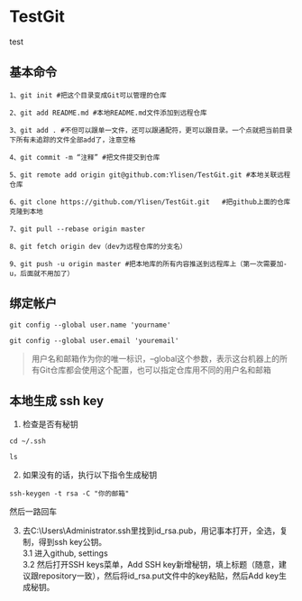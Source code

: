 # TestGit
test

## 基本命令
~~~
1、git init #把这个目录变成Git可以管理的仓库

2、git add README.md #本地README.md文件添加到远程仓库

3、git add . #不但可以跟单一文件，还可以跟通配符，更可以跟目录。一个点就把当前目录下所有未追踪的文件全部add了，注意空格

4、git commit -m “注释” #把文件提交到仓库

5、git remote add origin git@github.com:Ylisen/TestGit.git #本地关联远程仓库

6、git clone https://github.com/Ylisen/TestGit.git   #把github上面的仓库克隆到本地

7、git pull --rebase origin master   

8、git fetch origin dev（dev为远程仓库的分支名）

9、git push -u origin master #把本地库的所有内容推送到远程库上（第一次需要加-u，后面就不用加了）
~~~



## 绑定帐户
~~~
git config --global user.name 'yourname'
~~~

~~~
git config --global user.email 'youremail'
~~~
> 用户名和邮箱作为你的唯一标识，–global这个参数，表示这台机器上的所有Git仓库都会使用这个配置，也可以指定仓库用不同的用户名和邮箱

## 本地生成 ssh key
1. 检查是否有秘钥
~~~
cd ~/.ssh
~~~
~~~
ls
~~~

2. 如果没有的话，执行以下指令生成秘钥
~~~
ssh-keygen -t rsa -C "你的邮箱" 
~~~
然后一路回车    

3. 去C:\Users\Administrator.ssh里找到id_rsa.pub，用记事本打开，全选，复制，得到ssh key公钥。    
3.1 进入github, settings      
3.2 然后打开SSH keys菜单，Add SSH key新增秘钥，填上标题（随意，建议跟repository一致），然后将id_rsa.put文件中的key粘贴，然后Add key生成秘钥。 
